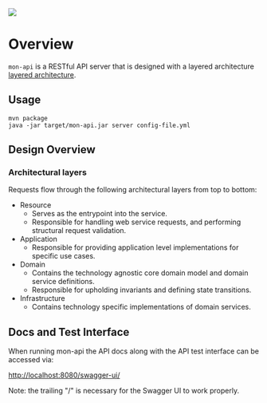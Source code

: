 <img src="http://images4.fanpop.com/image/photos/20400000/Rainbow-Dash-my-little-pony-friendship-is-magic-20416585-555-375.jpg"/>

# Overview

`mon-api` is a RESTful API server that is designed with a layered architecture [layered architecture](http://en.wikipedia.org/wiki/Multilayered_architecture).

## Usage

```
mvn package
java -jar target/mon-api.jar server config-file.yml
```

## Design Overview

### Architectural layers

Requests flow through the following architectural layers from top to bottom:

* Resource
  * Serves as the entrypoint into the service. 
  * Responsible for handling web service requests, and performing structural request validation.
* Application
  * Responsible for providing application level implementations for specific use cases.
* Domain
  * Contains the technology agnostic core domain model and domain service definitions.
  * Responsible for upholding invariants and defining state transitions.
* Infrastructure
  * Contains technology specific implementations of domain services.
  
## Docs and Test Interface

When running mon-api the API docs along with the API test interface can be accessed via:

[http://localhost:8080/swagger-ui/](http://localhost:8080/swagger-ui/)

Note: the trailing "/" is necessary for the Swagger UI to work properly.
